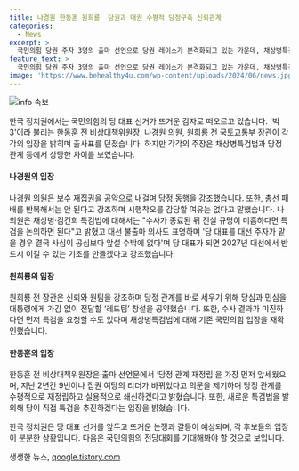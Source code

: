 ```yaml
---
title: 나경원 한동훈 원희룡  당권과 대권 수평적 당정구축 신뢰관계
categories:
  - News
excerpt: >
  국민의힘 당권 주자 3명의 출마 선언으로 당권 레이스가 본격화되고 있는 가운데, 채상병특검법과 차기 대선 출마 등을 놓고 각자의 목소리를 내며 뜨거운 경쟁이 전개되고 있다. 한 전 위원장은 당정 관계 재정립과 특검법 조건부 수용을 주장하는 반면, 나 의원은 보수 재집권을 약속하며 당정 동행을 강조하고, 원 전 장관은 신뢰와 원팀을 강조하고 있다. 이에 대해 국민들의 이목이 집중되고 있는 가운데, 각자의 주장과 입장에 대한 논란과 관심이 예상되고 있다.
feature_text: >
  국민의힘 당권 주자 3명의 출마 선언으로 당권 레이스가 본격화되고 있는 가운데, 채상병특검법과 차기 대선 출마 등을 놓고 각자의 목소리를 내며 뜨거운 경쟁이 전개되고 있다. 한 전 위원장은 당정 관계 재정립과 특검법 조건부 수용을 주장하는 반면, 나 의원은 보수 재집권을 약속하며 당정 동행을 강조하고, 원 전 장관은 신뢰와 원팀을 강조하고 있다. 이에 대해 국민들의 이목이 집중되고 있는 가운데, 각자의 주장과 입장에 대한 논란과 관심이 예상되고 있다.
image: 'https://www.behealthy4u.com/wp-content/uploads/2024/06/news.jpg'
---
```


<p><img src="https://www.behealthy4u.com/wp-content/uploads/2024/06/news.jpg" alt="info 속보" /></p>

<p>한국 정치권에서는 국민의힘의 당 대표 선거가 뜨거운 감자로 떠오르고 있습니다. '빅3'이라 불리는 한동훈 전 비상대책위원장, 나경원 의원, 원희룡 전 국토교통부 장관이 각각의 입장을 밝히며 출사표를 던졌습니다. 하지만 각각의 주장은 채상병특검법과 당정 관계 등에서 상당한 차이를 보였습니다.</p>

<h4>나경원의 입장</h4>

<p>나경원 의원은 보수 재집권을 공약으로 내걸며 당정 동행을 강조했습니다. 또한, 총선 패배를 반복해서는 안 된다고 강조하며 시행착오를 감당할 여유는 없다고 말했습니다. 나 의원은 채상병·김건희 특검법에 대해서는 "수사가 종료된 뒤 진실 규명이 미흡하다면 특검을 논의하면 된다"고 밝혔고 대선 불출마 의사도 표명하며 '당 대표를 대선 주자가 맡을 경우 결국 사심이 공심보다 앞설 수밖에 없다'며 당 대표가 되면 2027년 대선에서 반드시 이길 수 있는 기초를 만들겠다고 강조했습니다.</p>

<h4>원희룡의 입장</h4>

<p>원희룡 전 장관은 신뢰와 원팀을 강조하며 당정 관계를 바로 세우기 위해 당심과 민심을 대통령에게 가감 없이 전달할 ‘레드팀’ 창설을 공약했습니다. 또한, 수사 결과가 미진하다면 먼저 특검을 요청할 수도 있다며 채상병특검법에 대해 기존 국민의힘 입장을 재확인했습니다.</p>

<h4>한동훈의 입장</h4>

<p>한동훈 전 비상대책위원장은 출마 선언문에서 ‘당정 관계 재정립’을 가장 먼저 앞세웠으며, 지난 2년간 9번이나 집권 여당의 리더가 바뀌었다고 의문을 제기하며 당정 관계를 수평적으로 재정립하고 실용적으로 쇄신하겠다고 밝혔습니다. 또한, 새로운 특검법을 발의해 당이 직접 특검을 추진하겠다는 입장을 밝혔습니다.</p>

<p>한국 정치권은 당 대표 선거를 앞두고 뜨거운 논쟁과 갈등이 예상되며, 각 후보들의 입장이 분분한 상황입니다. 다음은 국민의힘의 전당대회를 기대해봐야 할 것으로 보입니다.</p>
생생한 뉴스, <a href="https://qoogle.tistory.com" rel="dofollow">qoogle.tistory.com</a>



